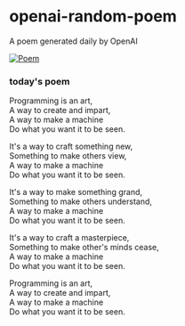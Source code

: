 
# openai-random-poem
 A poem generated daily by OpenAI

[![Poem](https://github.com/fbiego/openai-random-poem/actions/workflows/main.yml/badge.svg)](https://github.com/fbiego/openai-random-poem/actions/workflows/main.yml)

### today's poem  
  
Programming is an art,  
A way to create and impart,  
A way to make a machine  
Do what you want it to be seen.  
  
It's a way to craft something new,  
Something to make others view,  
A way to make a machine  
Do what you want it to be seen.  
  
It's a way to make something grand,  
Something to make others understand,  
A way to make a machine  
Do what you want it to be seen.  
  
It's a way to craft a masterpiece,  
Something to make other's minds cease,  
A way to make a machine  
Do what you want it to be seen.  
  
Programming is an art,  
A way to create and impart,  
A way to make a machine  
Do what you want it to be seen.